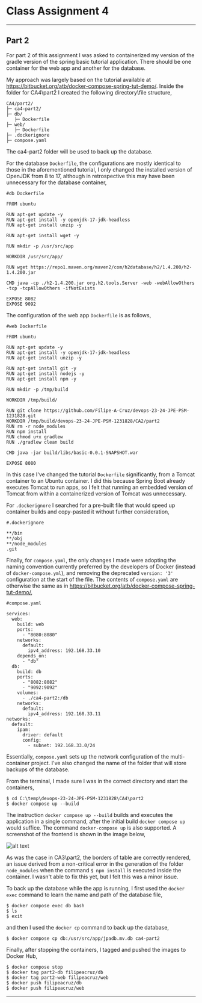<h1>Class Assignment 4</h1>

---

<h2>Part 2</h2>

For part 2 of this assignment I was asked to containerized my version of the gradle version of the 
spring basic tutorial application. There should be one container for the web app and another for the 
database.

My approach was largely based on the tutorial available at https://bitbucket.org/atb/docker-compose-spring-tut-demo/. 
Inside the folder for CA4\part2 I created the following directory\file structure,

```
CA4/part2/
├─ ca4-part2/
├─ db/
   ├─ Dockerfile
├─ web/
   ├─ Dockerfile
├─ .dockerignore
├─ compose.yaml
```

The ca4-part2 folder will be used to back up the database.

For the database ```Dockerfile```, the configurations are mostly identical to those in the aforementioned 
tutorial, I only changed the installed version of OpenJDK from 8 to 17, although in retrospective 
this may have been unnecessary for the database container,

```
#db Dockerfile

FROM ubuntu

RUN apt-get update -y
RUN apt-get install -y openjdk-17-jdk-headless
RUN apt-get install unzip -y

RUN apt-get install wget -y

RUN mkdir -p /usr/src/app

WORKDIR /usr/src/app/

RUN wget https://repo1.maven.org/maven2/com/h2database/h2/1.4.200/h2-1.4.200.jar

CMD java -cp ./h2-1.4.200.jar org.h2.tools.Server -web -webAllowOthers -tcp -tcpAllowOthers -ifNotExists

EXPOSE 8082
EXPOSE 9092
```

The configuration of the web app ```Dockerfile``` is as follows,

```
#web Dockerfile

FROM ubuntu

RUN apt-get update -y
RUN apt-get install -y openjdk-17-jdk-headless
RUN apt-get install unzip -y

RUN apt-get install git -y
RUN apt-get install nodejs -y
RUN apt-get install npm -y

RUN mkdir -p /tmp/build

WORKDIR /tmp/build/

RUN git clone https://github.com/Filipe-A-Cruz/devops-23-24-JPE-PSM-1231828.git
WORKDIR /tmp/build/devops-23-24-JPE-PSM-1231828/CA2/part2
RUN rm -r node_modules
RUN npm install
RUN chmod u+x gradlew
RUN ./gradlew clean build

CMD java -jar build/libs/basic-0.0.1-SNAPSHOT.war

EXPOSE 8080
```

In this case I've changed the tutorial ```Dockerfile``` significantly, from a Tomcat container to an Ubuntu 
container. I did this because Spring Boot already executes Tomcat to run apps, so I felt that running 
an embedded version of Tomcat from within a containerized version of Tomcat was unnecessary.

For ```.dockerignore``` I searched for a pre-built file that would speed up container builds and 
copy-pasted it without further consideration,

```
#.dockerignore

**/bin
**/obj
**/node_modules
.git
```

Finally, for ```compose.yaml```, the only changes I made were adopting the naming convention currently 
preferred by the developers of Docker (instead of ```docker-compose.yml```), and removing the deprecated
```version: '3'``` configuration at the start of the file. The contents of ```compose.yaml``` are 
otherwise the same as in https://bitbucket.org/atb/docker-compose-spring-tut-demo/,

```
#compose.yaml

services:
  web:
    build: web
    ports:
      - "8080:8080"
    networks:
      default:
        ipv4_address: 192.168.33.10
    depends_on:
      - "db"
  db:
    build: db
    ports:
      - "8082:8082"
      - "9092:9092"
    volumes:
      - ./ca4-part2:/db
    networks:
      default:
        ipv4_address: 192.168.33.11
networks:
  default:
    ipam:
      driver: default
      config:
        - subnet: 192.168.33.0/24
```

Essentially, ```compose.yaml``` sets up the network configuration of the multi-container project. 
I've also changed the name of the folder that will store backups of the database.

From the terminal, I made sure I was in the correct directory and start the containers,

```
$ cd C:\temp\devops-23-24-JPE-PSM-1231828\CA4\part2
$ docker compose up --build
```

The instruction ```docker compose up --build``` builds and executes the application in a single command, 
after the initial build ```docker compose up``` would suffice. The command ```docker-compose up``` is also 
supported. A screenshot of the frontend is shown in the image below, 

![alt text](springTut.png "Title")

As was the case in CA3\part2, the borders of table are correctly rendered, an issue derived from a 
non-critical error in the generation of the folder ```node_modules``` when the command ```$ npm install``` 
is executed inside the container. I wasn't able to fix this yet, but I felt this was a minor issue.

To back up the database while the app is running, I first used the ```docker exec``` command to 
learn the name and path of the database file,

```
$ docker compose exec db bash
$ ls
$ exit
```

and then I used the ```docker cp``` command to back up the database,

```
$ docker compose cp db:/usr/src/app/jpadb.mv.db ca4-part2
```

Finally, after stopping the containers, I tagged and pushed the images to Docker Hub,

```
$ docker compose stop
$ docker tag part2-db filipeacruz/db
$ docker tag part2-web filipeacruz/web
$ docker push filipeacruz/db
$ docker push filipeacruz/web
```

---